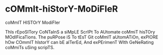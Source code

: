 # cOMmIt-hiStorY-MoDiFIeR
coMmIT HISTOrY ModiFIer

ThIs rEpoSITory CoNTaInS a siMpLE ScrIPt To AUtomate coMmiT hisTOry MOdIFicaTions. The puRPose iS To tEsT Git coMmIT aUtomATiOn, exPlORE hOw COmmIT hIstorY can bE alTerEd, And exPErimenT WIth GeNeRating coMmiTs uSing scripTS.
